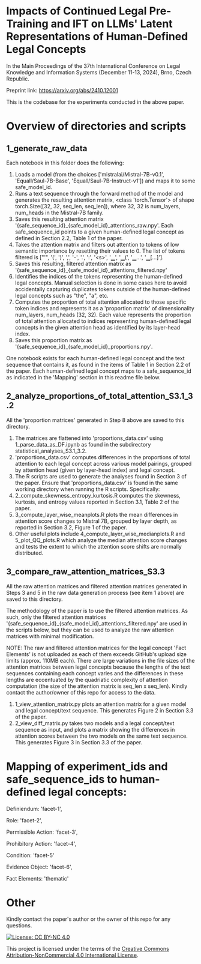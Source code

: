 # Impacts of Continued Legal Pre-Training and IFT on LLMs' Latent Representations of Human-Defined Legal Concepts
In the Main Proceedings of the 37th International Conference on Legal Knowledge and Information Systems​ (December 11-13, 2024), Brno, Czech Republic.

Preprint link: https://arxiv.org/abs/2410.12001

This is the codebase for the experiments conducted in the above paper.

# Overview of directories and scripts
## 1_generate_raw_data
Each notebook in this folder does the following:

1. Loads a model (from the choices ['mistralai/Mistral-7B-v0.1', 'Equall/Saul-7B-Base', 'Equall/Saul-7B-Instruct-v1']) and maps it to some safe_model_id.
2. Runs a text sequence through the forward method of the model and generates the resulting attention matrix, <class 'torch.Tensor'> of shape torch.Size([32, 32, seq_len, seq_len]), where 32, 32 is num_layers, num_heads in the Mistral-7B family.
3. Saves this resulting attention matrix '{safe_sequence_id}_{safe_model_id}_attentions_raw.npy'. Each safe_sequence_id points to a given human-defined legal concept as defined in Section 2.2, Table 1 of the paper.
4. Takes the attention matrix and filters out attention to tokens of low semantic importance by resetting their values to 0. The list of tokens filtered is ["'", '(', ')', ',', '-', '.', '\:', '\<s>', '▁', '▁(', '▁...', '▁[...]'].
5. Saves this resulting, filtered attention matrix as '{safe_sequence_id}_{safe_model_id}_attentions_filtered.npy'
6. Identifies the indices of the tokens representing the human-defined legal concepts. Manual selection is done in some cases here to avoid accidentally capturing duplicates tokens outside of the human-defined legal concepts such as "the", "a", etc.
7. Computes the proportion of total attention allocated to those specific token indices and represents it as a 'proportion matrix' of dimensionality num_layers, num_heads (32, 32). Each value represents the proportion of total attention allocated to indices representing human-defined legal concepts in the given attention head as identified by its layer-head index.
8. Saves this proportion matrix as '{safe_sequence_id}_{safe_model_id}_proportions.npy'.

One notebook exists for each human-defined legal concept and the text sequence that contains it, as found in the items of Table 1 in Section 2.2 of the paper. Each human-defined legal concept maps to a safe_sequence_id as indicated in the 'Mapping' section in this readme file below.

## 2_analyze_proportions_of_total_attention_S3.1_3.2
All the 'proportion matrices' generated in Step 8 above are saved to this directory. 

1. The matrices are flattened into 'proportions_data.csv' using 1_parse_data_as_DF.ipynb as found in the subdirectory statistical_analyses_S3.1_3.2.
2. 'proportions_data.csv' computes differences in the proportions of total attention to each legal concept across various model pairings, grouped by attention head (given by layer-head index) and legal concept.
3. The R scripts are used to generate the analyses found in Section 3 of the paper. Ensure that 'proportions_data.csv' is found in the same working directory when running the R scripts. Specifically:
4. 2_compute_skewness_entropy_kurtosis.R computes the skewness, kurtosis, and entropy values reported in Section 3.1, Table 2 of the paper.
5. 3_compute_layer_wise_meanplots.R plots the mean differences in attention score changes to Mistral 7B, grouped by layer depth, as reported in Section 3.2, Figure 1 of the paper.
6. Other useful plots include 4_compute_layer_wise_medianplots.R and 5_plot_QQ_plots.R which analyze the median attention score changes and tests the extent to which the attention score shifts are normally distributed.

## 3_compare_raw_attention_matrices_S3.3
All the raw attention matrices and filtered attention matrices generated in Steps 3 and 5 in the raw data generation process (see item 1 above) are saved to this directory.

The methodology of the paper is to use the filtered attention matrices. As such, only the filtered attention matrices '{safe_sequence_id}_{safe_model_id}_attentions_filtered.npy' are used in the scripts below, but they can be used to analyze the raw attention matrices with minimal modification.

NOTE: The raw and filtered attention matrices for the legal concept 'Fact Elements' is not uploaded as each of them exceeds GitHub's upload size limits (approx. 110MB each). There are large variations in the file sizes of the attention matrices between legal concepts because the lengths of the text sequences containing each concept varies and the differences in these lengths are eccentuated by the quadriatic complexity of attention computation (the size of the attention matrix is seq_len x seq_len). Kindly contact the author/owner of this repo for access to the data. 

1. 1_view_attention_matrix.py plots an attention matrix for a given model and legal concept/text sequence. This generates Figure 2 in Section 3.3 of the paper.
2. 2_view_diff_matrix.py takes two models and a legal concept/text sequence as input, and plots a matrix showing the differences in attention scores between the two models on the same text sequence. This generates Figure 3 in Section 3.3 of the paper.
 
# Mapping of experiment_ids and safe_sequence_ids to human-defined legal concepts:
Definiendum: 'facet-1',

Role: 'facet-2',      

Permissible Action: 'facet-3',

Prohibitory Action: 'facet-4',

Condition: 'facet-5'

Evidence Object: 'facet-6',

Fact Elements: 'thematic'

# Other
Kindly contact the paper's author or the owner of this repo for any questions.

[![License: CC BY-NC 4.0](https://img.shields.io/badge/License-CC%20BY--NC%204.0-lightgrey.svg)](https://creativecommons.org/licenses/by-nc/4.0/)

This project is licensed under the terms of the [Creative Commons Attribution-NonCommercial 4.0 International License](./LICENSE.md).
